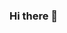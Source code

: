 ### Hi there 👋

<!--
**estelinhaaa/Estelinhaaa** is a ✨ _special_ ✨ repository because its `README.md` (this file) appears on your GitHub profile.
alurastartestudante@email.com
Here are some ideas to get you started:

- 🔭 eu trabalho atualmente em um petshop
- 🌱 atualmente estou aprendendo programaçoes 
- 👯procuro colaborar nos estudos das pessoas
- 🤔procuro ajudar meus colegas 
- 💬 pergunte me sobre oque quiser descobrir sobre programaçoes 
- 📫 How to reach me: ...
- 😄 Pronouns: ...
- ⚡ Fun fact: ...
-->
